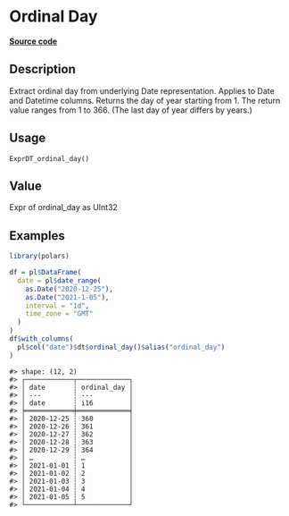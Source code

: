 

# Ordinal Day

[**Source code**](https://github.com/pola-rs/r-polars/tree/741f9cd2614b3302a4d033bcae447425e1b91191/R/expr__datetime.R#L362)

## Description

Extract ordinal day from underlying Date representation. Applies to Date
and Datetime columns. Returns the day of year starting from 1. The
return value ranges from 1 to 366. (The last day of year differs by
years.)

## Usage

<pre><code class='language-R'>ExprDT_ordinal_day()
</code></pre>

## Value

Expr of ordinal_day as UInt32

## Examples

``` r
library(polars)

df = pl$DataFrame(
  date = pl$date_range(
    as.Date("2020-12-25"),
    as.Date("2021-1-05"),
    interval = "1d",
    time_zone = "GMT"
  )
)
df$with_columns(
  pl$col("date")$dt$ordinal_day()$alias("ordinal_day")
)
```

    #> shape: (12, 2)
    #> ┌────────────┬─────────────┐
    #> │ date       ┆ ordinal_day │
    #> │ ---        ┆ ---         │
    #> │ date       ┆ i16         │
    #> ╞════════════╪═════════════╡
    #> │ 2020-12-25 ┆ 360         │
    #> │ 2020-12-26 ┆ 361         │
    #> │ 2020-12-27 ┆ 362         │
    #> │ 2020-12-28 ┆ 363         │
    #> │ 2020-12-29 ┆ 364         │
    #> │ …          ┆ …           │
    #> │ 2021-01-01 ┆ 1           │
    #> │ 2021-01-02 ┆ 2           │
    #> │ 2021-01-03 ┆ 3           │
    #> │ 2021-01-04 ┆ 4           │
    #> │ 2021-01-05 ┆ 5           │
    #> └────────────┴─────────────┘
